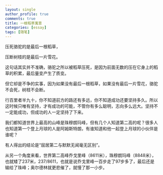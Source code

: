 ```yaml
---
layout: single
author_profile: true
comments: true
title: 一根稻草寓意
categories: [essay]
tags: [随笔]
---
```


压死骆驼的是最后一根稻草， 

压断树枝的是最后一片雪花。 

这句话其实并不准确，骆驼之所以被稻草压死，是因为前面无数的压在它身上的稻草的积累，最后量变产生了质变。 

但它却是不争的实事，因为如果没有最后一根稻草，如果没有最后一片雪花，骆驼不会死，树枝不会断。 

行百里者半九十，你不知道前方的路还有多远，你不知道成功还要坚持多久。所以这时候只唯有坚持，才有成功的可能，不管你有多么聪明，志向多么远大。坚持不一定能成功，但成功的人一定坚持了下来。 

我们都知道世界上最高的山峰是珠穆朗玛峰，但有几个人知道第二高的呢？很多人也知道第一个登上月球的人是阿姆斯特朗，有谁知道和他一起登上月球的小伙伴是谁呢？ 

有人得出的结论是“屈居第二与默默无闻毫无区别”。 

从另一个角度来看，世界第二高峰乔戈里峰（8611米），珠穆朗玛峰（8848米），也就矮了237米，237/8611，也就是说乔戈里峰一百步走了97步多了，最后还是输给了珠峰；奥尔德林就更悲催了，就慢了那一小步。
